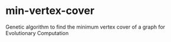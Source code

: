 # min-vertex-cover
Genetic algorithm to find the minimum vertex cover of a graph for Evolutionary Computation

